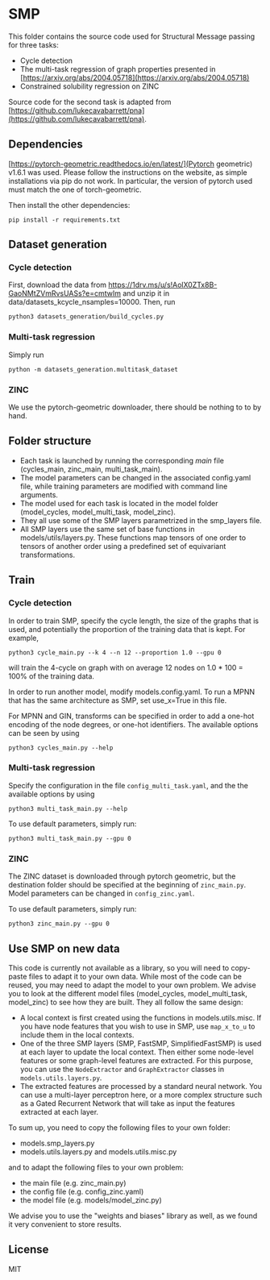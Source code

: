 # SMP

This folder contains the source code used for Structural Message passing for three tasks:
  - Cycle detection
  - The multi-task regression of graph properties presented in [https://arxiv.org/abs/2004.05718](https://arxiv.org/abs/2004.05718)
  - Constrained solubility regression on ZINC

Source code for the second task is adapted from [https://github.com/lukecavabarrett/pna](https://github.com/lukecavabarrett/pna).


## Dependencies
[https://pytorch-geometric.readthedocs.io/en/latest/](Pytorch geometric) v1.6.1 was used. Please follow the instructions on the
website, as simple installations via pip do not work. In particular, the version of pytorch used must match the one of torch-geometric.

Then install the other dependencies:
```
pip install -r requirements.txt
```

## Dataset generation

### Cycle detection
First, download the data from https://1drv.ms/u/s!AolX0ZTx8B-GaoNMtZVmRvsUASs?e=cmtwIm
and unzip it in data/datasets_kcycle_nsamples=10000. Then, run

```
python3 datasets_generation/build_cycles.py
```

### Multi-task regression
Simply run
```
python -m datasets_generation.multitask_dataset
```

### ZINC
We use the pytorch-geometric downloader, there should be nothing to to by hand.
## Folder structure

  - Each task is launched by running the corresponding *main* file (cycles_main, zinc_main, multi_task_main).
  - The model parameters can be changed in the associated config.yaml file, while training parameters are modified
with command line arguments. 
  - The model used for each task is located in the model folder (model_cycles,
model_multi_task, model_zinc). 
  - They all use some of the SMP layers parametrized in the smp_layers file. 
  - All SMP layers use the same set of base functions in models/utils/layers.py. These functions map tensors of one order
to tensors of another order using a predefined set of equivariant transformations.

## Train

### Cycle detection

In order to train SMP, specify the cycle length, the size of the graphs that is used, and potentially the proportion of the training data
that is kept. For example,
```
python3 cycle_main.py --k 4 --n 12 --proportion 1.0 --gpu 0
```
will train the 4-cycle on graph with on average 12 nodes on 1.0 * 100 = 100% of the training data.

In order to run another model, modify models.config.yaml. To run a MPNN that has the
same architecture as SMP, set use_x=True in this file. 

For MPNN and GIN, transforms can be specified in order to add a one-hot encoding of the node degrees,
 or one-hot identifiers. The available options can be seen by using
```
python3 cycles_main.py --help
```

### Multi-task regression

Specify the configuration in the file `config_multi_task.yaml`, and the the available options by using
``` 
python3 multi_task_main.py --help
```
To use default parameters, simply run:
```
python3 multi_task_main.py --gpu 0
```

### ZINC

The ZINC dataset is downloaded through pytorch geometric, but the destination folder should be specified at 
the beginning of `zinc_main.py`. Model parameters can be changed in `config_zinc.yaml`. 

To use default parameters, simply run:
```
python3 zinc_main.py --gpu 0
```

## Use SMP on new data

This code is currently not available as a library, so you will need to copy-paste files to adapt it to your 
own data. 
While most of the code can be reused, you may need to adapt the model to your own problem. We advise you to look at the
different model files (model_cycles, model_multi_task, model_zinc) to see how they are built. They all follow the same
design:
  - A local context is first created using the functions in models.utils.misc. If you have node features that
  you wish to use in SMP, use `map_x_to_u` to include them in the local contexts.
  - One of the three SMP layers (SMP, FastSMP, SimplifiedFastSMP) is used at each layer to update the local context.
  Then either some node-level features or some graph-level features are extracted. For this purpose, you can use
  the `NodeExtractor` and `GraphExtractor` classes in `models.utils.layers.py`.
  - The extracted features are processed by a standard neural network. You can use a multi-layer perceptron here, or
  a more complex structure such as a Gated Recurrent Network that will take as input the features extracted at
  each layer.
  
To sum up, you need to copy the following files to your own folder:
  - models.smp_layers.py
  - models.utils.layers.py and models.utils.misc.py

and to adapt the following files to your own problem:
  - the main file (e.g. zinc_main.py)
  - the config file (e.g. config_zinc.yaml)
  - the model file (e.g. models/model_zinc.py)
  
We advise you to use the "weights and biases" library as well, as we found it very convenient to store results.

## License
MIT

